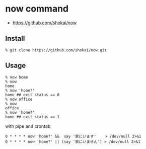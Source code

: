 now command
===========
- https://github.com/shokai/now


Install
-------

    % git clone https://github.com/shokai/now.git


Usage
-----

```
% now home
% now
home
% now 'home?'
home ## exit status == 0
% now office
% now
office
% now 'home?'
home ## exit status == 1
```

with pipe and crontab

```
0 * * * * now 'home?' &&  say '家にいます'    > /dev/null 2>&1
0 * * * * now 'home?' || (say '家にいません') > /dev/null 2>&1
```
